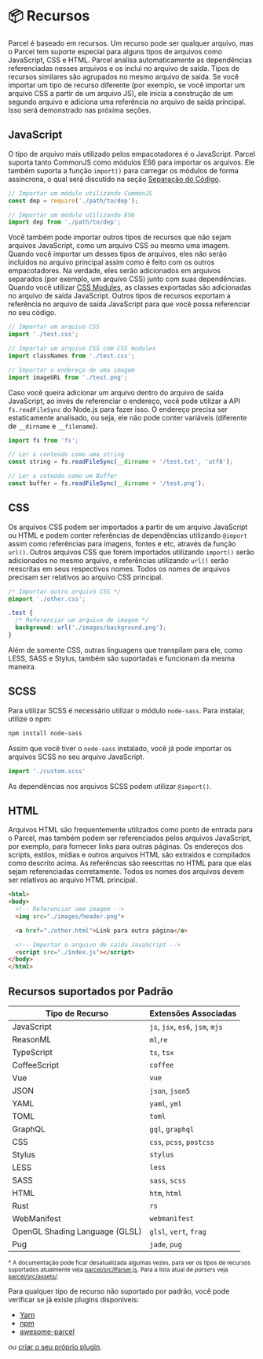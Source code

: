 # 📦 Recursos

Parcel é baseado em recursos. Um recurso pode ser qualquer arquivo, mas o Parcel tem suporte especial para alguns tipos de arquivos como JavaScript, CSS e HTML. Parcel analisa automaticamente as dependências referenciadas nesses arquivos e os inclui no arquivo de saída. Tipos de recursos similares são agrupados no mesmo arquivo de saída. Se você importar um tipo de recurso diferente (por exemplo, se você importar um arquivo CSS a partir de um arquivo JS), ele inicia a construção de um segundo arquivo e adiciona uma referência no arquivo de saída principal. Isso será demonstrado nas próxima seções.

## JavaScript

O tipo de arquivo mais utilizado pelos empacotadores é o JavaScript. Parcel suporta tanto CommonJS como módulos ES6 para importar os arquivos. Ele também suporta a função `import()` para carregar os módulos de forma assíncrona, o qual será discutido na seção [Separação do Código](code_splitting.html).

```javascript
// Importar um módulo utilizando CommonJS
const dep = require('./path/to/dep');

// Importar um módulo utilizando ES6
import dep from './path/to/dep';
```

Você também pode importar outros tipos de recursos que não sejam arquivos JavaScript, como um arquivo CSS ou mesmo uma imagem. Quando você importar um desses tipos de arquivos, eles não serão incluídos no arquivo principal assim como é feito com os outros empacotadores. Na verdade, eles serão adicionados em arquivos separados (por exemplo, um arquivo CSS) junto com suas dependências. Quando você utilizar [CSS Modules](https://github.com/css-modules/css-modules), as classes exportadas são adicionadas no arquivo de saída JavaScript. Outros tipos de recursos exportam a referência no arquivo de saída JavaScript para que você possa referenciar no seu código.

```javascript
// Importar um arquivo CSS
import './test.css';

// Importar um arquivo CSS com CSS modules
import classNames from './test.css';

// Importar o endereço de uma imagem
import imageURL from './test.png';
```

Caso você queira adicionar um arquivo dentro do arquivo de saída JavaScript, ao invés de referenciar o endereço, você pode utilizar a API `fs.readFileSync` do Node.js para fazer isso. O endereço precisa ser estaticamente analisado, ou seja, ele não pode conter variáveis (diferente de `__dirname` e `__filename`).

```javascript
import fs from 'fs';

// Ler o conteúdo como uma string
const string = fs.readFileSync(__dirname + '/test.txt', 'utf8');

// Ler o coteúdo como um Buffer
const buffer = fs.readFileSync(__dirname + '/test.png');
```

## CSS

Os arquivos CSS podem ser importados a partir de um arquivo JavaScript ou HTML e podem conter referências de dependências utilizando `@import` assim como referências para imagens, fontes e etc, através da função `url()`. Outros arquivos CSS que forem importados utilizando `import()` serão adicionados no mesmo arquivo, e referências utilizando `url()` serão reescritas em seus respectivos nomes. Todos os nomes de arquivos precisam ser relativos ao arquivo CSS principal.

```css
/* Importar outro arquivo CSS */
@import './other.css';

.test {
  /* Referenciar um arquivo de imagem */
  background: url('./images/background.png');
}
```

Além de somente CSS, outras linguagens que transpilam para ele, como LESS, SASS e Stylus, também são suportadas e funcionam da mesma maneira.

## SCSS
Para utilizar SCSS é necessário utilizar o módulo `node-sass`. Para instalar, utilize o npm:
```bash
npm install node-sass
```
Assim que você tiver o `node-sass` instalado, você já pode importar os arquivos SCSS no seu arquivo JavaScript.
```javascript
import './custom.scss'
```
As dependências nos arquivos SCSS podem utilizar `@import()`.

## HTML

Arquivos HTML são frequentemente utilizados como ponto de entrada para o Parcel, mas também podem ser referenciados pelos arquivos JavaScript, por exemplo, para fornecer links para outras páginas. Os endereços dos scripts, estilos, mídias e outros arquivos HTML são extraídos e compilados como descrito acima. As referências são reescritas no HTML para que elas sejam referenciadas corretamente. Todos os nomes dos arquivos devem ser relativos ao arquivo HTML principal.

```html
<html>
<body>
  <!-- Referenciar uma imagem -->
  <img src="./images/header.png">

  <a href="./other.html">Link para outra página</a>

  <!-- Importar o arquivo de saída JavaScript -->
  <script src="./index.js"></script>
</body>
</html>
```

## Recursos suportados por Padrão

| Tipo de Recurso                | Extensões Associadas             |
| ------------------------------ | -------------------------------- |
| JavaScript                     | `js`, `jsx`, `es6`, `jsm`, `mjs` |
| ReasonML                       | `ml`,`re`                        |
| TypeScript                     | `ts`, `tsx`                      |
| CoffeeScript                   | `coffee`                         |
| Vue                            | `vue`                            |
| JSON                           | `json`, `json5`                  |
| YAML                           | `yaml`, `yml`                    |
| TOML                           | `toml`                           |
| GraphQL                        | `gql`, `graphql`                 |
| CSS                            | `css`, `pcss`, `postcss`         |
| Stylus                         | `stylus`                         |
| LESS                           | `less`                           |
| SASS                           | `sass`, `scss`                   |
| HTML                           | `htm`, `html`                    |
| Rust                           | `rs`                             |
| WebManifest                    | `webmanifest`                    |
| OpenGL Shading Language (GLSL) | `glsl`, `vert`, `frag`           |
| Pug                            | `jade`, `pug`                    |

<sub>\* A documentação pode ficar desatualizada algumas vezes, para ver os tipos de recursos suportados atualmente veja [parcel/src/Parser.js](https://github.com/parcel-bundler/parcel/blob/28df546a2249b6aac1e529dd629f506ba6b0a4bb/src/Parser.js#L10). Para a lista atual de <i>parsers</i> veja [parcel/src/assets/](https://github.com/parcel-bundler/parcel/tree/master/src/assets).</sub>

Para qualquer tipo de recurso não suportado por padrão, você pode verificar se já existe plugins disponíveis:

- [Yarn](https://yarnpkg.com/en/packages?q=parcel-plugin-&p=1)
- [npm](https://www.npmjs.com/search?q=parcel-plugin-)
- [awesome-parcel](https://github.com/parcel-bundler/awesome-parcel#plugins)

ou [criar o seu próprio plugin](https://parceljs.org/plugins.html).